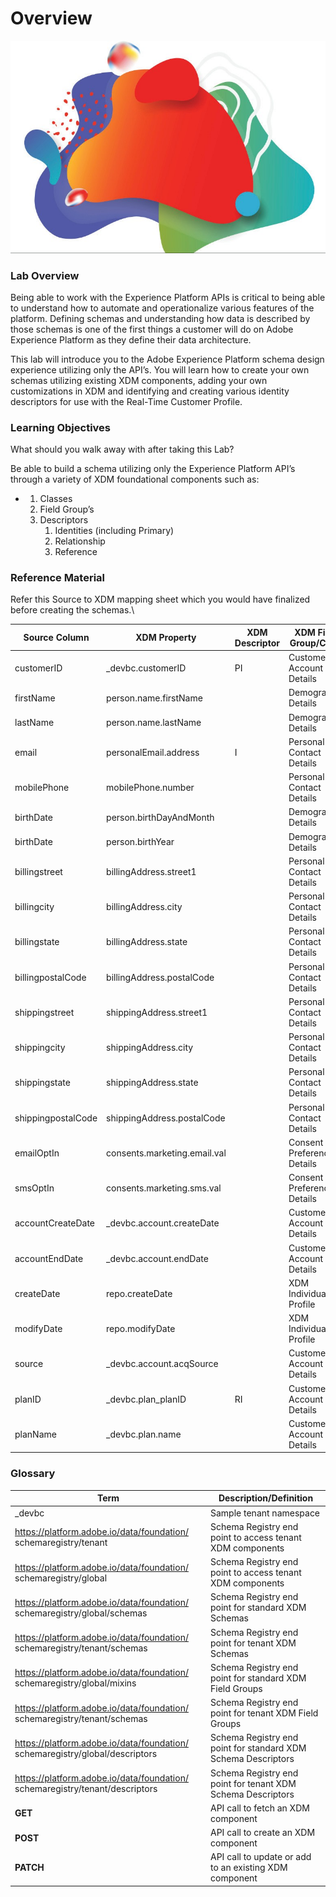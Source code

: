 # Overview

![](<.gitbook/assets/0 (3).jpeg>)

### **Lab Overview**

Being able to work with the Experience Platform APIs is critical to being able to understand how to automate and operationalize various features of the platform. Defining schemas and understanding how data is described by those schemas is one of the first things a customer will do on Adobe Experience Platform as they define their data architecture.

This lab will introduce you to the Adobe Experience Platform schema design experience utilizing only the API’s. You will learn how to create your own schemas utilizing existing XDM components, adding your own customizations in XDM and identifying and creating various identity descriptors for use with the Real-Time Customer Profile.

### **Learning Objectives**

What should you walk away with after taking this Lab?

Be able to build a schema utilizing only the Experience Platform API’s through a variety of XDM foundational components such as:

*
  1. Classes
  2. Field Group’s
  3. Descriptors
     1. Identities (including Primary)
     2. Relationship
     3. Reference

### **Reference Material**

Refer this Source to XDM mapping sheet which you would have finalized before creating the schemas.\


| Source Column      | XDM Property                 | XDM Descriptor | XDM Field Group/Class          |
| ------------------ | ---------------------------- | -------------- | ------------------------------ |
| customerID         | \_devbc.customerID           | PI             | Customer Account Details       |
| firstName          | person.name.firstName        |                | Demographic Details            |
| lastName           | person.name.lastName         |                | Demographic Details            |
| email              | personalEmail.address        | I              | Personal Contact Details       |
| mobilePhone        | mobilePhone.number           |                | Personal Contact Details       |
| birthDate          | person.birthDayAndMonth      |                | Demographic Details            |
| birthDate          | person.birthYear             |                | Demographic Details            |
| billingstreet      | billingAddress.street1       |                | Personal Contact Details       |
| billingcity        | billingAddress.city          |                | Personal Contact Details       |
| billingstate       | billingAddress.state         |                | Personal Contact Details       |
| billingpostalCode  | billingAddress.postalCode    |                | Personal Contact Details       |
| shippingstreet     | shippingAddress.street1      |                | Personal Contact Details       |
| shippingcity       | shippingAddress.city         |                | Personal Contact Details       |
| shippingstate      | shippingAddress.state        |                | Personal Contact Details       |
| shippingpostalCode | shippingAddress.postalCode   |                | Personal Contact Details       |
| emailOptIn         | consents.marketing.email.val |                | Consent And Preference Details |
| smsOptIn           | consents.marketing.sms.val   |                | Consent And Preference Details |
| accountCreateDate  | \_devbc.account.createDate   |                | Customer Account Details       |
| accountEndDate     | \_devbc.account.endDate      |                | Customer Account Details       |
| createDate         | repo.createDate              |                | XDM Individual Profile         |
| modifyDate         | repo.modifyDate              |                | XDM Individual Profile         |
| source             | \_devbc.account.acqSource    |                | Customer Account Details       |
| planID             | \_devbc.plan\_planID         | RI             | Customer Account Details       |
| planName           | \_devbc.plan.name            |                | Customer Account Details       |

### **Glossary**

| Term                                                                         | Description/Definition                                        |
| ---------------------------------------------------------------------------- | ------------------------------------------------------------- |
| \_devbc                                                                      | Sample tenant namespace                                       |
| https://platform.adobe.io/data/foundation/ schemaregistry/tenant             | Schema Registry end point to access tenant XDM components     |
| https://platform.adobe.io/data/foundation/ schemaregistry/global             | Schema Registry end point to access tenant XDM components     |
| https://platform.adobe.io/data/foundation/ schemaregistry/global/schemas     | Schema Registry end point for standard XDM Schemas            |
| https://platform.adobe.io/data/foundation/ schemaregistry/tenant/schemas     | Schema Registry end point for tenant XDM Schemas              |
| https://platform.adobe.io/data/foundation/ schemaregistry/global/mixins      | Schema Registry end point for standard XDM Field Groups       |
| https://platform.adobe.io/data/foundation/ schemaregistry/tenant/schemas     | Schema Registry end point for tenant XDM Field Groups         |
| https://platform.adobe.io/data/foundation/ schemaregistry/global/descriptors | Schema Registry end point for standard XDM Schema Descriptors |
| https://platform.adobe.io/data/foundation/ schemaregistry/tenant/descriptors | Schema Registry end point for tenant XDM Schema Descriptors   |
| **GET**                                                                      | API call to fetch an XDM component                            |
| **POST**                                                                     | API call to create an XDM component                           |
| **PATCH**                                                                    | API call to update or add to an existing XDM component        |
